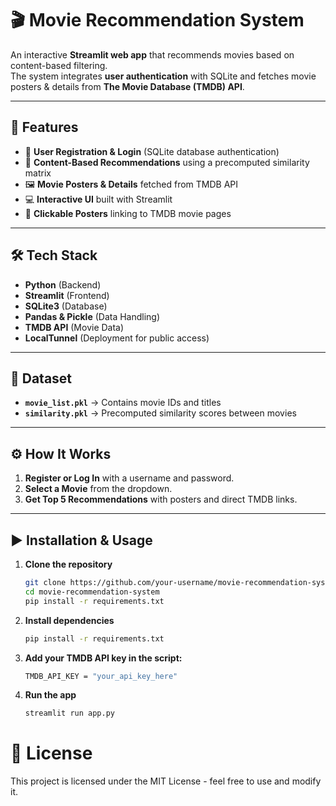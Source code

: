 # 🎬 Movie Recommendation System

An interactive **Streamlit web app** that recommends movies based on content-based filtering.  
The system integrates **user authentication** with SQLite and fetches movie posters & details from **The Movie Database (TMDB) API**.

---

## 🚀 Features
- 🔑 **User Registration & Login** (SQLite database authentication)
- 🎯 **Content-Based Recommendations** using a precomputed similarity matrix
- 🖼 **Movie Posters & Details** fetched from TMDB API
- 💻 **Interactive UI** built with Streamlit
- 🔗 **Clickable Posters** linking to TMDB movie pages

---

## 🛠 Tech Stack
- **Python** (Backend)
- **Streamlit** (Frontend)
- **SQLite3** (Database)
- **Pandas & Pickle** (Data Handling)
- **TMDB API** (Movie Data)
- **LocalTunnel** (Deployment for public access)

---

## 📂 Dataset
- **`movie_list.pkl`** → Contains movie IDs and titles
- **`similarity.pkl`** → Precomputed similarity scores between movies

---

## ⚙️ How It Works
1. **Register or Log In** with a username and password.
2. **Select a Movie** from the dropdown.
3. **Get Top 5 Recommendations** with posters and direct TMDB links.

---

## ▶️ Installation & Usage

1. **Clone the repository**
   ```bash
   git clone https://github.com/your-username/movie-recommendation-system.git
   cd movie-recommendation-system
   pip install -r requirements.txt
   ```

2. **Install dependencies**
   ```bash
   pip install -r requirements.txt
   ```

3. **Add your TMDB API key in the script:**
   ```bash
   TMDB_API_KEY = "your_api_key_here"
   ```

4. **Run the app**
   ```bash
   streamlit run app.py
   ```

# 📜 License
This project is licensed under the MIT License - feel free to use and modify it.
